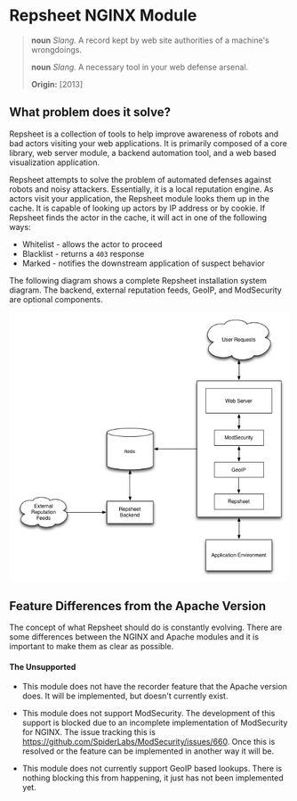 # Repsheet NGINX Module

> **noun**  *Slang.*
> A record kept by web site authorities of a machine's wrongdoings.
>
> **noun**  *Slang.*
> A necessary tool in your web defense arsenal.
>
> **Origin:**
> [2013]


## What problem does it solve?

Repsheet is a collection of tools to help improve awareness of robots
and bad actors visiting your web applications. It is primarily
composed of a core library, web server module, a backend automation
tool, and a web based visualization application.

Repsheet attempts to solve the problem of automated defenses against
robots and noisy attackers. Essentially, it is a local reputation
engine. As actors visit your application, the Repsheet module looks
them up in the cache. It is capable of looking up actors by IP address
or by cookie. If Repsheet finds the actor in the cache, it will act in
one of the following ways:

* Whitelist - allows the actor to proceed
* Blacklist - returns a `403` response
* Marked - notifies the downstream application of suspect behavior

The following diagram shows a complete Repsheet installation system
diagram. The backend, external reputation feeds, GeoIP, and
ModSecurity are optional components.

![Repsheet.png](Repsheet.png)

## Feature Differences from the Apache Version

The concept of what Repsheet should do is constantly evolving. There
are some differences between the NGINX and Apache modules and it is
important to make them as clear as possible.

#### The Unsupported

* This module does not have the recorder feature that the Apache
  version does. It will be implemented, but doesn't currently exist.

* This module does not support ModSecurity. The development of this
  support is blocked due to an incomplete implementation of
  ModSecurity for NGINX. The issue tracking this is
  https://github.com/SpiderLabs/ModSecurity/issues/660. Once this is
  resolved or the feature can be implemented in another way it will
  be.

* This module does not currently support GeoIP based lookups. There is
  nothing blocking this from happening, it just has not been
  implemented yet.
